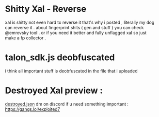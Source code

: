 # Shitty Xal - Reverse
xal is shitty not even hard to reverse it that's why i posted , literally my dog can reverse it . 
about fingerprint shits ( gen and stuff )  you can check @emrovsky tool . or if you need it better and fully unflagged xal so just make a fp collector . 


# talon_sdk.js deobfuscated 
i think all important stuff is deobfuscated in the file that i uploaded

# Destroyed Xal preview : 
[destroyed.json](https://github.com/Exploited7/epic-games-xal-reverse/files/15382206/destroyed.json)
dm on discord if u need something important : https://gangs.lol/exploited7

